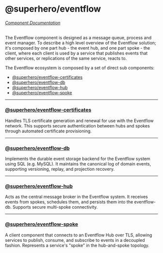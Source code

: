 # @superhero/eventflow

###### [Component Documentation](/5-components.md)

The Eventflow component is designed as a message queue, process and event manager. To describe a high level overview of the Eventflow solution; it's composed by one part hub - the event hub, and one part spoke - the client, where each client is used by a service that publishes events that other services, or replications of the same service, reacts to.

The Eventflow ecosystem is composed by a set of direct sub components:

- [@superhero/eventflow-certificates](#superheroeventflow-certificates)
- [@superhero/eventflow-db](#superheroeventflow-db)
- [@superhero/eventflow-hub](#superheroeventflow-hub)
- [@superhero/eventflow-spoke](#superheroeventflow-spoke)

---

### [@superhero/eventflow-certificates](https://github.com/superhero/eventflow-certificates)

Handles TLS certificate generation and renewal for use with the Eventflow network. This supports secure authentication between hubs and spokes through automated certificate provisioning.

---

### [@superhero/eventflow-db](https://github.com/superhero/eventflow-db)

Implements the durable event storage backend for the Eventflow system using SQL (e.g. MySQL). It maintains the canonical log of domain events, supporting versioning, replay, and projection recovery.

---

### [@superhero/eventflow-hub](https://github.com/superhero/eventflow-hub)

Acts as the central message broker in the Eventflow system. It receives events from spokes, schedules them, and persists them into the eventflow-db. Supports secure multi-spoke connectivity.

---

### [@superhero/eventflow-spoke](https://github.com/superhero/eventflow-spoke)

A client component that connects to an Eventflow Hub over TLS, allowing services to publish, consume, and subscribe to events in a decoupled fashion. Represents a service's "spoke" in the hub-and-spoke topology.
